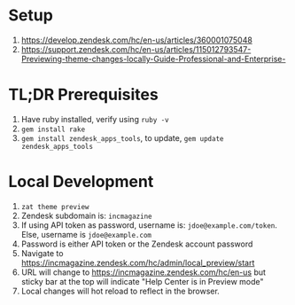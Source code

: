 # Setup
1. https://develop.zendesk.com/hc/en-us/articles/360001075048
2. https://support.zendesk.com/hc/en-us/articles/115012793547-Previewing-theme-changes-locally-Guide-Professional-and-Enterprise-

# TL;DR Prerequisites
1. Have ruby installed, verify using `ruby -v`
2. `gem install rake`
3. `gem install zendesk_apps_tools`, to update, `gem update zendesk_apps_tools`

# Local Development
1. `zat theme preview`
2. Zendesk subdomain is: `incmagazine`
3. If using API token as password, username is: `jdoe@example.com/token`. Else, username is `jdoe@example.com`
4. Password is either API token or the Zendesk account password
5. Navigate to https://incmagazine.zendesk.com/hc/admin/local_preview/start
6. URL will change to https://incmagazine.zendesk.com/hc/en-us but sticky bar at the top will indicate "Help Center is in Preview mode"
7. Local changes will hot reload to reflect in the browser.